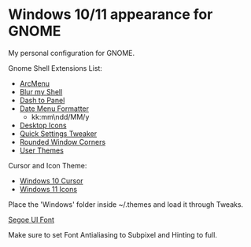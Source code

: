 # Windows 10/11 appearance for GNOME
My personal configuration for GNOME.

Gnome Shell Extensions List:
- [ArcMenu](https://extensions.gnome.org/extension/3628/arcmenu/)
- [Blur my Shell](https://extensions.gnome.org/extension/3193/blur-my-shell/)
- [Dash to Panel](https://extensions.gnome.org/extension/1160/dash-to-panel/)
- [Date Menu Formatter](https://extensions.gnome.org/extension/4655/date-menu-formatter/)
  - kk:mm\ndd/MM/y
- [Desktop Icons](https://extensions.gnome.org/extension/4337/desktop-icons-neo/)
- [Quick Settings Tweaker](https://extensions.gnome.org/extension/5446/quick-settings-tweaker/)
- [Rounded Window Corners](https://extensions.gnome.org/extension/5237/rounded-window-corners/)
- [User Themes](https://extensions.gnome.org/extension/19/user-themes/)

Cursor and Icon Theme:
- [Windows 10 Cursor](https://github.com/yeyushengfan258/We10XOS-cursors)
- [Windows 11 Icons](https://github.com/yeyushengfan258/Win11-icon-theme)

Place the 'Windows' folder inside ~/.themes and load it through Tweaks.
  
[Segoe UI Font](https://drive.google.com/file/d/1WysnQNGr37ml1elWO_1YqxArjKgwUYbx/view)

Make sure to set Font Antialiasing to Subpixel and Hinting to full.

